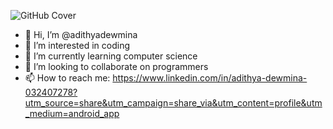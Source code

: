 ![GitHub Cover](https://github.com/adithyadewmina/adithyadewmina/cover.png)



- 👋 Hi, I’m @adithyadewmina
- 👀 I’m interested in coding
- 🌱 I’m currently learning computer science
- 💞️ I’m looking to collaborate on programmers
- 📫 How to reach me: https://www.linkedin.com/in/adithya-dewmina-032407278?utm_source=share&utm_campaign=share_via&utm_content=profile&utm_medium=android_app
<!---
adithyadewmina/adithyadewmina is a ✨ special ✨ repository because its `README.md` (this file) appears on your GitHub profile.
You can click the Preview link to take a look at your changes.
--->
